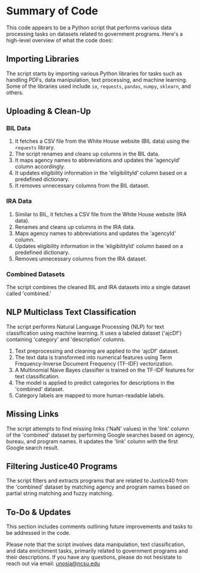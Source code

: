 # Summary of Code

This code appears to be a Python script that performs various data processing tasks on datasets related to government programs. Here's a high-level overview of what the code does:

## Importing Libraries ##
The script starts by importing various Python libraries for tasks such as handling PDFs, data manipulation, text processing, and machine learning. Some of the libraries used include `io`, `requests`, `pandas`, `numpy`, `sklearn`, and others.

## Uploading & Clean-Up ##
### BIL Data ###
1. It fetches a CSV file from the White House website (BIL data) using the `requests` library.
2. The script renames and cleans up columns in the BIL data.
3. It maps agency names to abbreviations and updates the 'agencyId' column accordingly.
4. It updates eligibility information in the 'eligibilityId' column based on a predefined dictionary.
5. It removes unnecessary columns from the BIL dataset.

### IRA Data ###
1. Similar to BIL, it fetches a CSV file from the White House website (IRA data).
2. Renames and cleans up columns in the IRA data.
3. Maps agency names to abbreviations and updates the 'agencyId' column.
4. Updates eligibility information in the 'eligibilityId' column based on a predefined dictionary.
5. Removes unnecessary columns from the IRA dataset.

### Combined Datasets ###
The script combines the cleaned BIL and IRA datasets into a single dataset called 'combined.'

## NLP Multiclass Text Classification ##
The script performs Natural Language Processing (NLP) for text classification using machine learning. It uses a labeled dataset ('ajcDf') containing 'category' and 'description' columns.

1. Text preprocessing and cleaning are applied to the 'ajcDf' dataset.
2. The text data is transformed into numerical features using Term Frequency-Inverse Document Frequency (TF-IDF) vectorization.
3. A Multinomial Naive Bayes classifier is trained on the TF-IDF features for text classification.
4. The model is applied to predict categories for descriptions in the 'combined' dataset.
5. Category labels are mapped to more human-readable labels.

## Missing Links ##
The script attempts to find missing links ('NaN' values) in the 'link' column of the 'combined' dataset by performing Google searches based on agency, bureau, and program names. It updates the 'link' column with the first Google search result.

## Filtering Justice40 Programs ##
The script filters and extracts programs that are related to Justice40 from the 'combined' dataset by matching agency and program names based on partial string matching and fuzzy matching.

## To-Do & Updates ##
This section includes comments outlining future improvements and tasks to be addressed in the code.

Please note that the script involves data manipulation, text classification, and data enrichment tasks, primarily related to government programs and their descriptions.
If you have any questions, please do not hesistate to reach out via email: unosia@ncsu.edu
